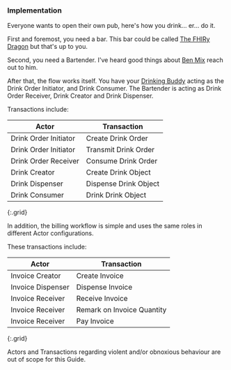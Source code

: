 ### Implementation 

Everyone wants to open their own pub, here's how you drink... er... do it.

First and foremost, you need a bar.  This bar could be called [The FHIRy Dragon](Location-TheFHIRyDragon.html) but that's up to you.

Second, you need a Bartender.  I've heard good things about [Ben Mix](Practitioner-BenMix.html) reach out to him.

After that, the flow works itself.  You have your [Drinking Buddy](Patient-DrinkingBuddy.html) acting as the Drink Order Initiator, and Drink Consumer.  The Bartender is acting as Drink Order Receiver, Drink Creator and Drink Dispenser.

Transactions include:

|Actor|Transaction|
|---|---|
|Drink Order Initiator|Create Drink Order|
| Drink Order Initiator | Transmit Drink Order |
| Drink Order Receiver | Consume Drink Order|
| Drink Creator | Create Drink Object |
| Drink Dispenser | Dispense Drink Object | 
| Drink Consumer | Drink Drink Object |
{:.grid}

In addition, the billing workflow is simple and uses the same roles in different Actor configurations.

These transactions include:

|Actor|Transaction|
|---|---|
| Invoice Creator | Create Invoice
| Invoice Dispenser | Dispense Invoice|
| Invoice Receiver | Receive Invoice|
| Invoice Receiver | Remark on Invoice Quantity |
| Invoice Receiver | Pay Invoice |
{:.grid}

Actors and Transactions regarding violent and/or obnoxious behaviour are out of scope for this Guide.